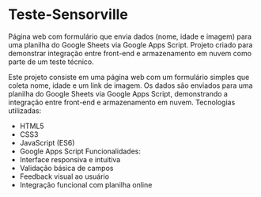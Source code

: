 # Teste-Sensorville
Página web com formulário que envia dados (nome, idade e imagem) para uma planilha do Google Sheets via Google Apps Script. Projeto criado para demonstrar integração entre front-end e armazenamento em nuvem como parte de um teste técnico.

Este projeto consiste em uma página web com um formulário simples que coleta nome, idade e um link de imagem. Os dados são enviados para uma planilha do Google Sheets via Google Apps Script, demonstrando a integração entre front-end e armazenamento em nuvem.
Tecnologias utilizadas:
- HTML5
- CSS3
- JavaScript (ES6)
- Google Apps Script
Funcionalidades:
- Interface responsiva e intuitiva
- Validação básica de campos
- Feedback visual ao usuário
- Integração funcional com planilha online

